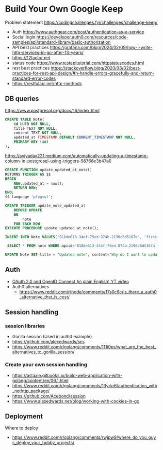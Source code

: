 # Build Your Own Google Keep

Problem statement https://codingchallenges.fyi/challenges/challenge-keep/

- Auth https://www.authgear.com/post/authentication-as-a-service
- Social login https://developer.auth0.com/resources/code-samples/api/standard-library/basic-authorization
- API best practices https://grafana.com/blog/2024/02/09/how-i-write-http-services-in-go-after-13-years/
- https://12factor.net
- status code https://www.restapitutorial.com/httpstatuscodes.html
- rest best practices https://stackoverflow.blog/2020/03/02/best-practices-for-rest-api-design/#h-handle-errors-gracefully-and-return-standard-error-codes
- https://restfulapi.net/http-methods

## DB queries
https://www.postgresql.org/docs/16/index.html
```sql
CREATE TABLE Note(
    id UUID NOT NULL,
    title TEXT NOT NULL,
    content TEXT NOT NULL,
    updated_at TIMESTAMP DEFAULT CURRENT_TIMESTAMP NOT NULL,
    PRIMARY KEY (id)
);
```

https://aviyadav231.medium.com/automatically-updating-a-timestamp-column-in-postgresql-using-triggers-98766e3b47a0
```sql
CREATE FUNCTION update_updated_at_note()
RETURNS TRIGGER AS $$
BEGIN
    NEW.updated_at = now();
    RETURN NEW;
END;
$$ language 'plpgsql';
```

```sql
CREATE TRIGGER update_note_updated_at
    BEFORE UPDATE
    ON
        note
    FOR EACH ROW
EXECUTE PROCEDURE update_updated_at_note();
```

```sql
INSERT INTO Note VALUES('018de613-34ef-79ed-874b-2196c5d5167a', 'first note', '# Heading 1 ## Heading 2 body');
```

```sql
 SELECT * FROM note WHERE apiid='018de613-34ef-79ed-874b-2196c5d5167a';
```

```sql
UPDATE Note SET title = "Updated note", content="Why do I want to update?" WHERE apiid='018de613-34ef-79ed-874b-2196c5d5167a';
```

## Auth
- [OAuth 2.0 and OpenID Connect (in plain English) YT video](https://www.youtube.com/watch?v=996OiexHze0)
- Auth0 alternatives
  - https://www.reddit.com/r/node/comments/17s0c6c/is_there_a_auth0_alternative_that_is_cost/

## Session handling
### session libraries
  - Gorilla session (Used in auth0 example)
  - https://github.com/alexedwards/scs
  - https://www.reddit.com/r/golang/comments/111i0ps/what_are_the_best_alternatives_to_gorilla_session/

### Create your own session handling
  - https://astaxie.gitbooks.io/build-web-application-with-golang/content/en/06.1.html
  - https://www.reddit.com/r/golang/comments/13yrkr6/authentication_with_nethttp_package/
  - https://github.com/Acebond/session
  - https://www.alexedwards.net/blog/working-with-cookies-in-go

## Deployment
 Where to deploy
  - https://www.reddit.com/r/golang/comments/rwjpw9/where_do_you_guys_deploy_your_hobby_projects/
